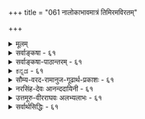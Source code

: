 +++
title = "061 नालोकाभावमात्रं तिमिरमविरतम्"

+++
<details><summary>मूलम्</summary>

नालोकाभावमात्रं तिमिरमविरतं नीलमित्येव दृष्टेर्नैल्यं त्वारोपितं चेत्कथमिव न भवेत्क्वापि कस्यापि बाधः ।  
आरोपे चात्र नैल्यं न भवति नियतं भास्वरान्यत्वसाम्यान्नात्रादृष्टं नियन्तृ प्रतिनियतगुणारोपकॢप्तेर्गुरुत्वात् ॥ ६१ ॥
</details>

<details><summary>सर्वाङ्कषा - ६१</summary>

तमसः आलोकाभावरूपत्वमपि निराकरोति - नालोकेत्यादिना । **तिमिरम्** = तमः आलोकाभावमात्रं न । आलोकाभावान्वयव्यतिरेकवत्त्वं तमः प्रतीतावस्तीत्यतः तमसः आलोकाभावरूपत्वमङ्गीक्रियते, परन्तु तावन्मात्रं तमः न भवत्येव । तत्र हेतु :- 'नीलम्' इत्येव अविरतं दृष्टेः । न ह्यभावस्य नीलरूपवत्त्वसंभवः । नाप्यन्यथा कदाचिदपि प्रतीतिः, सर्वदापि एकरूपतयैव प्रतीतेः । कदाचिदपि बाधकप्रत्ययादर्शनादिति भावः। प्रतीतिमात्रान्न वस्तुसिद्धिः, चन्द्राल्पत्वादेरपि सत्यत्वप्रसङ्गात् । तत्र दूरत्वादिर्दोष इति चेत्, प्रकृतेऽपीति वदतो न्यायकन्दलीकारस्य मतं निराकरोति - नैल्यं तु आरोपितमेव इति चेत्; बाधकप्रत्ययाद्यभावेऽपि आरोपाङ्गीकारे, **कापि** = यत्र कुत्रापि **कस्यापि** = यस्य कस्यापि बाधः कथमिव न. **भवेत्** = सर्वत्र सर्वस्यापि बाध एव स्यात्, सर्वत्र सर्वस्याप्यारोपसंभवात् । तथा च न किञ्चिदपि सिद्ध्येत् । दूषणान्तरमप्याह-आरोपे चाङ्गीकृते, **अत्र** = प्रकृते तमसि **भास्वरान्यत्वसाम्यात्** = भास्वरशुक्केतरत्वस्य इतरसर्वरूपेषु साम्यात् नैल्यम् नियतं न भवति । आलोके तु भास्वरशुकं वर्तते । आलोको यत्र नास्ति, तत्र तदन्यत् यत्किञ्चित् रूपमपि न प्रतीतुमर्हति । एवं सति, सर्वत्र सर्वेषां नीलरूपमेवारोपितं भासत इति कथं नियमः कर्तुं शक्यते । दृश्यते च नीलिमा । सूचितं च ' नैल्यमित्येव' इति एवकारेण । अतः नैल्यस्यारोपो न भवति । ननु अदृष्टविशेषवशात्, सर्वेषामपि सर्वदापि नीलरूपस्यैवारोपो भवतु, संसारिणामेकरूपतया त्याज्ये उपादेयत्वबुद्धिवदिति चेत्-अत्र अदृष्टं न **नियन्तृ** = नियामकं न भवितुमर्हति । तत्र हेतुः - प्रतिनियतेत्यादि । प्रतिनियतः **गुणः** = नैल्यम् । **तस्यारोपक्लृप्तेः** = आरोपकल्पनस्य **गुरुत्वात्** = गौरवग्रस्तत्वात् न कल्पनासंभवः । संसारिदृष्टान्तो विषमः, असंसारिणामपि सत्त्वात् । कल्पनस्य लाघवपक्षपातित्वात् । सर्वेषां सर्वदा एकरूपेण अदृष्टं फलोन्मुखं सत् एकरूपामेव प्रतीतिं जनयतीति कल्पनं 

62. 

[[113]]

[ तमसोऽतिरिक्तत्वे हेतुः ] 

ध्वान्तं तेजश्च नासीदिति मुनिभिरुपाख्यायि संवर्तवार्ता 

भावाभावो निषेद्धुं तदुभयविधिवत् व्याहतत्वादशक्यम् । अन्तर्यन्तुश्च तेजस्सहपठिततमो देह इत्यामनन्ति 

स्याच्चाभावोऽपि भावान्तरमतिमथने वक्ष्यमाणक्रमेण ॥62॥ 



केवलहठमात्रम् । नैल्यम्आरोपितं चेत्, कुत्रारोपितम्, आरोपस्याधिष्ठानं किम् ? न ह्यधिष्ठानमन्तरारोपसंभवः । तादृशाधिष्ठानस्य दुर्वचत्वात् नैल्यमारोपितमिति न साधीयः । अतश्च तमसः अतिरिक्तत्वकल्पन एव लाघवात् तमः अतिरिक्तः पदार्थः, न तेजोभावमात्रम् । तत्रापि मीमांसकमतवत् नातिरिक्तं द्रव्यम्, नीलरूपस्य पृथिव्यसाधारणत्वात् । अतः तमः पार्थिवं द्रव्यम् ॥ 

वस्तुतस्तु - ग्रीष्मातपेन संतप्तस्य गृहान्तः प्रवेशसमये कृष्णवर्णातिरिक्तं रूपं सर्वथा न प्रतिभातीति सर्वानुभवसिद्धम् । एतेन ज्ञायते चक्षुरिन्द्रियं किञ्चिदपि स्वकार्यं कर्तुं यदा न शक्नोति, चक्षुरिन्द्रियस्यैव स्थगितत्वात्, तदा एवं कृष्णवर्णमात्रं भासत इव, न तु वस्तुतः कृष्णवर्णं तत्र वर्तते । अतः 'नीलं तमः' ‘नीलं नभः' इत्यादिप्रतीतयः भ्रान्तय एव । अतः पूर्वश्लोकान्ते उक्तः आशयः अत्रापि स्मर्तव्यः ॥ ६१ ॥
</details>


<details><summary>सर्वाङ्कषा-पाठान्तरम् - ६१</summary>

तमसः आलोकाभावरूपत्वमपि निराकरोति - नालोकेत्यादिना । तिमिरम्‌ = तमः आलोकाभावमात्रं न । आलोकाभावान्वयव्यतिरेकत्त्वं तमःप्रतीतावस्तीत्यतः तमसः आलोकाभावरूपत्वमङ्गाक्रियते, परन्तु तावन्मात्रं तमः न भवत्येव । तत्र हेतुः - 'नीलम्‌' इत्येव अविरतं दृष्टेः । न ह्यभावस्य नीलरूपत्त्वसंभवः । नाप्यन्यथा कदाचिदपि प्रतीतिः, सर्वदापि एकरूपतयैव प्रतीतेः । कदाचिदपि बाधकप्रत्ययादर्शनादिति भावः । प्रतीतिमात्रान्न वस्तुसिद्धिः, चन्द्राल्पत्वादेरपि सत्यत्वप्रसङ्गात्‌ । तत्र दूरत्वादिर्दोष इति चेत्‌, प्रकृतेऽपीति वदतो न्यायकन्दलीकारस्य मतं निराकरोति - नैल्यं तु आरोपितमेव इति चेत्‌; बाधक- प्रत्ययाद्यभावेऽपि आरोपाङ्गीकारे, क्वापि = यत्र कुत्रापि कस्यापि = यस्य कस्यापि बाधः कथमिव न भवेत्‌ = सर्वत्र सर्वस्यापि बाध एव स्यात्‌, सर्वत्र सर्वस्याप्यारोपसंभवात्‌ । तथा च न किञ्चिदपि सिद्ध्येत्‌ । दूषणान्तरमप्याह - आरोपे चाङ्गीकृते, अत्र = प्रकृते तमसि भास्वरान्यत्वसाम्यात्‌ = भास्वरशुक्लेतरत्वस्य इतरसर्वरूपेषु साम्यात्‌ नैल्यम्‌ नियतं न भवति । आलोके तु भास्वरशुक्लं वर्तते । आलोको यत्र नास्ति, तत्र तदन्यत्‌ यत्किञ्चित्‌ रूपमपि न प्रतीतुमर्हति । एवं सति, सर्वत्र सर्वेषां नीलरूपमेवारोपितं भासत इति कथं नियमः कर्तुं शक्यते । दृश्यते च नीलिमा । सुचितं च 'नैल्यमित्येव' इति एवकारेण । अतः नैल्यस्यारोपो न भवति । ननु अदृष्टविशेषवशात्‌, सर्वेषामपि सर्वदापि नीलरूपस्यैवारोपो भवतु, संसारिणा- मेकरूपतया त्याज्ये उपादेयत्वबुद्धिवदिति चेत्‌ - अत्र अदृष्टं न नियन्तृ = नियामकं न भवितुमर्हति । तत्र हेतुः - प्रतिनियतेत्यादि । प्रतिनियतः गुणः = नैल्यम्‌ । तस्यारोपक्लृप्तेः = आरोपकल्पनस्य गुरुत्वात्‌ = गौरवग्रस्तत्वात्‌ न कल्पनासंभवः । संसारिदृष्टान्तो विषमः, असंसारिणामपि सत्त्वात्‌ । कल्पनस्य लाघवपक्षपातित्वात्‌ । सर्वेषां सर्वदा एकरूपेण अदृष्टं फलोन्मुखं सत्‌ एकरूपामेव प्रतीतिं जनयतीति कल्पनं केवलहठमात्रम्‌ । नैल्यम् आरोपितं चेत्‌, कुत्रारोपितम्‌, आरोपस्याधिष्ठानं किम्‌? न ह्यधिष्ठानमन्तरारोपसंभवः । तादृशाधिष्ठानस्य दुर्वचत्वात्‌ नैल्यमारोपितमिति न साधीयः । अतश्च तमसः अतिरिक्तत्वकल्पन एव लाघवात्‌ तमः अतिरिक्तः पदार्थः, न तेजोभावमात्रम्‌ । तत्रापि मीमांसकमतवत्‌ नातिरिक्तं द्रव्यम्‌, नीलरूपस्य पृथिव्यसाधारणत्वात्‌ । अतः तमः पार्थिवं द्रव्यम्‌ ॥   
वस्तुतस्तु - ग्रीष्मातपेन संतप्तस्य गृहान्तः प्रवेशसमये कृष्णवर्णातिरिक्तं रूपं सर्वथा न प्रतिभातीति सर्वानुभवसिद्धम्‌ । एतेन ज्ञायते चक्षुरिन्द्रियं किञ्चिदपि स्वकार्यं कर्तुं यदा न शक्नोति, चक्षुरिन्द्रियस्यैव स्थगितत्वात्‌, तदा एवं कृष्णवर्णमात्रं भासत इव, न तु वस्तुतः कृष्णवर्णं तत्र वर्तते । अतः 'नीलं तमः' 'नीलं नभः' इत्यादिप्रतीतयः भ्रान्तय एव । अतः पूर्वश्लोकान्ते उक्तः आशयः अत्रापि स्मर्तव्यः ॥ ६१ ॥
</details>


<details><summary>ಕನ್ನಡ - ६१</summary>

76

- 61-

[तमस्सु अभाव रूपवल्ल]

[ 80 e 61

क

नालोकाभावमात्रं तिमिरमविरतं नीलमिव दृष्ट नैल्यं त्यारोपितं चेत्कथमिव न भवेत्यापि कस्यापि बाधः। आरोपे चात्र नैल्यं न भवति नियतं भास्वरान्यत्व साम्यात् नात्रादृष्टं निय.प्रतिनियतगुणारोपर्गुरुत्वात्॥

स्वपक्षवन्नु हेळिद मेलॆ परपक्षवन्नु निराकरिसुत्तारॆ नीलमिव अविरतं दृष्टः तिमिरं न आ लोकाभावमात्रं -नीलियागिदॆ ऎन्दे, सदा अनुभववागुत्तिरुवुदरिन्द, कत्तलु इरुव कडॆयल्लि बॆळकिन अभावविद्दरू अदु बॆळकिन अभावमात्रवे इल्ल.

ल्यं तु आरोपितु चेत् क्वापि कस्यापि बाधः कथमिव न भवेत् कत्तलल्लि तोरुत्तिरुव नीलिबण्ण भ्रान्ति मात्रवे ऎन्दरॆ, यावागलादरू यारिगादरू अदु 'कप्पल्ल ऎम्ब अनुभव हेगॆतानॆ आगदिरुत्तदॆ! कत्तलु अभावरूपवादरॆ अभावक्कॆ बण्ण विरुवुदिल्लवाद्दरिन्द हग्गवन्नु नोडि आदु हावु' ऎम्ब भ्रमॆ बन्दाग यावागलादरू अदु हावल्ल' ऎम्ब अनुभव बरुवन्तॆ कत्तलु कप्पल्ल' ऎम्ब अनुभव यारिगादरू ऎन्दादरू बरलेबेकागुत्तदॆ. आद्दरिन्द तमस्सु अभावरूपवल्ल.

आरोपे च अत्र भास्वरान्यत्व साम्यात् नैल्यं नियतं न भवति हागॆ नीलरूपद आरोपवन्नु ऒप्पिदरू प्रकृतदल्लि बॆळकिगिन्तलू बेरॆयागिरुवुदु ऎल्ला बण्णगळिगू समानवागिरुवुदरिन्द उळिद बण्ण तोरदॆ कप्पु बण्ण मात्र तोरलु साध्यविल्ल. प्रतिनियतगुणारोप कृः गुरुत्वात् अत्र अदृष्टं न निय- ऎल्ला कालदल्लि ऒट्टागि नूरारु जनरिगू सह ऒन्दे रीतियल्लि ऒन्दे गुणद आरोपद कल्पनॆ माडुवुदु गौरवदोषयुक्तवागुवुदरिन्द दल्लि अदृष्ट विशेष नियामकवागलारदु.

ई विषय

लोकदल्लि हग्गवन्नु नोडि हावु ऎन्दु भ्रमॆ बरुव कडॆयल्लि ऒन्दे समयदल्लि अल्लिद्द ऎल्लरिगू ऒन्दे रीतियल्लि भ्रमॆ बरुत्तदॆ ऎन्दु हेळलु साध्यविल्ल. कॆलवरिगॆ कॆल समय मात्र भ्रमॆ बरुवुदे हॊरतु प्रपञ्चाद्यन्त ऎल्ला जनरिगू ऎल्ला समयदल्लू कत्तलु कप्पागिदॆ ऎन्दु ऒन्दे रीतियल्लि भ्रमॆ बरलु साध्यविल्ल. निरूपणॆगॆ सिक्कद कडॆयल्ल ऎल्लवन्नू अदृष्टद मेलॆ हाकि तप्पिसिकॊळ्ळुवन्तॆ इल्लि हेळलु साध्यविल्ल, जगदाद्यन्त अदृष्ट ऒन्दे रीतियल्लि कॆलस माडुत्तदॆ ऎन्दु हेळुश्लोक 62]

\-

62-

अन्वर्यन्न्नु

[तमस्सु द्रव्यवॆम्बुदु श्रुतिसिद्ध

77

ध्यानं तेजश्च नासीदिति मुनिभिरुपाख्यायि संवर्तवार्ता भावाभाव नीडिद्दुं तदुभयविधिवद्वाहतत्वादशं

तेजःसहपततमो देह इत्यामन स्वाच्या भावोऽपि भावान्तरमतिमथने वक्षमाणक्रमेण ॥ वुदु ऒप्पतक्कदल्ल. आद्दरिन्द कत्तलु कप्पागिदॆ ऎम्ब अनुभव भ्रमॆया गलारद निमित्त तमस्सु अभावरूपवल्ल, पार्धिव द्रव्यवे ॥ ६१ ॥
</details>


<details><summary>सौम्य-वरद-रामानुज-गूढार्थ-प्रकाशः - ६१</summary>

अत्र आलोकविरोधित्वं आलोकसम्बन्धराहित्यम् । अन्वय्यनुमानपक्षे दूषणमाह - दृष्टान्तासिद्धेरिति । व्यतिरेकिपक्षे - अस्मदादीति । हेतोर्विशेषणे घटादौ सपक्षे असति अलोके चक्षुषा गृह्यमाणत्वादिति हेतोरविद्यमानत्वे सति पक्षमात्रवृत्तित्वादसाधारण्यं द्रष्टव्यम् । विशेषणाभावे वृषणमाह - आलोकाभाव इति । अनुमानस्य बाधं च अभिप्रेत्याह दृग्वैषम्यमिति । चक्षुषा गृह्यते तथा च असिद्धिरिति भावः । भ्रान्तिदशायामिति । आपणस्थरजताद्यारोपवत् स्मर्यमाणारोपरूपभ्रान्तिदशायामित्यर्थः । गृह्यमाणारोपाभावेऽपीति । गृह्यमाणजपाकुसुमरक्तिम्नः आरोपः गृह्यमाणारोपः, तथात्वाभावेऽपीत्यर्थः । तथैवेति । विरोध्येवेत्यर्थः ॥ ६१ ॥
</details>


<details><summary>नरसिंह-देवः आनन्ददायिनी - ६१</summary>

आक्षेपसङ्गत्या न्यायमतमनूद्य दूषयतीत्याह - ये त्वाहुरिति । अलोकवैधर्म्यलक्षणधर्मस्मारितमित्यर्थः । केचित्तु - (यद्वा)आलोकशब्दः आलोकवपर इत्याहुः । नन्वभावत्वे नञुपश्लिष्टपदबोध्यत्वं न स्यादित्यत्राह - नञुपश्लेषेति । प्रलयस्सर्वकार्य(वि)नाशो ह्यभावरूप । अविरतपदतात्पर्यमाह - अबाधितेति । बाधितत्वे कदाचिन्नीलान्यत्वेनापि प्रती(तेः)त्य अविरतत्वायोगादिति भावः । तथाचायं प्रयोगः - न तम आलोकाभावः अबाधितनीलबुद्धिविषयत्वात् सम्मतवदिति । प्रत्यक्षबाधविरहेऽपि यौक्तिकबाधेन हेत्वसिद्धिमाशङ्कते - नन्विति । व्याप्यत्वासिद्धिमाह - दृष्टान्तेति । पक्षभिन्नस्यैव दृष्टान्तत्वादिति भावः । अस्मन्मत इति । तथा च चाक्षुष द्रव्यस्य रूपवत्त्वात् तस्यैव तमसोऽन्यस्य वा दृष्टान्तत्वादि(त्यर्थः)ति भावः । अ(त)तोऽस्मदादीति - अस्यालोके(आलोकाभावेपि)अस्मदादिचक्षुर्ग्राह्यत्वादित्युक्तेरि(त्युक्तेपी)त्यर्थः । दृष्ट(ष्टि) वैषम्यानुरोधेनेव दृश्यवैषम्यानुसारेणाऽपि सङ्कोचसम्भवादिति भावः । तमोनैल्यमसदेव किंचित्? उत सदेव? नाद्य इत्याह - आरोपितेति । तथात्वे अतिप्रसङ्ग इति भावः । न द्वितीय इत्याह -अनारोपितं त्विति । तथाचासिद्ध्यसाधारण्ये इति भावः । ननु बाधाभावेऽपि तमः प्रतीतौ विषयस्य रूपस्य नी(ल)रूपत्वाद्दृष्टान्तत्वसम्भवान्नोक्तदोष इति चेन्न? तथात्वे प्रत्यक्षस्य बलवत्तया बाधप्रसङ्गात् । ननु तमो न रूपवत् अस्पर्शत्वादित्यादिना बाधात् न मिथस्संश्रय इति तत्राह - अस्पर्शत्वादीति । इन्द्रनीलप्रभादौ व्यभिचारादि(रस्स्यादि)ति भावः । अनुद्भूतस्पर्शवत्त्वकल्पने तमस्यपि तद्बाधकाभावात् । ननु भास्वरान्यत्वरूपसादृश्यस्य नीलद्रव्याभावसाधारण्येनारोपहेतुत्वात् कथं नियतारोपाभाव इत्यत्राह - अयं भाव इति । अत्र मूलस्य - आरोपे च - आरोपपक्षे च अभावे नीलारोपो नियतं - नित्यं न भवत्येव - आरोप एव न सम्भवतीत्येकोऽर्थः । नियतं - नियमेन नीलरूपस्यैवारोपो न रक्तरूपस्येति नियमो न सम्भवतीति द्वितीयः । तदुभयमाह - आरोप एवात्रेत्यादिना । कथमारोप इति - अभावस्य ग्रहे तस्यैव विशेषदर्शनत्वात् तदग्रहे धर्मिज्ञानाभावान्नारोप इति भावः । आरोपनियमे तदुक्तं नियामकमाशङ्कते - अत्र यदुक्तमिति । तथाच न रक्ताद्यारोप इति भावः । निमित्तस्य चेति - एकत्रारोपे सति तदनुसारेण कल्प्यस्य निमित्तस्यातिप्रसक्तत्वे अरोपापादनासम्भवात्; अन्यथा सर्वत्र प्रमेयत्वस्यैब निमित्तत्वकल्पनापत्त्या अवान्तरदोषादिकल्पनावैयर्थ्यादिति भावः । तदेवोपपादयति - यथा चेति । सादृश्यस्योभयारोपसाधारणत्वादिति भावः । किञ्चारोपसामग्र्यां सत्यामप्यारोपाभावः किं दृष्टः? उत कल्प्यः? इति विकल्प्य आद्यं दूषयति - सत्यां चेति । द्वितीयं दूषयति - नच यौक्तिकमिति । व्याप्त्यभावादिति भावः । ननु सत्यां सामग्र्यां कार्यनियम इति; सत्यम्; तत्रादृष्टविरहात्तदारोपो नेत्याशङ्कते - यच्चोक्तमिति । विचित्रेति -सर्वेषामेकरूपादृष्टसत्त्वे मानाभावात्(दिति भावः ।) अन्यत्र सर्वत्र तत एव कार्यसम्भवे दृष्टकारणविलोपप्रसङ्गश्चेति (भाव) द्रष्टव्यम् ॥ ६१ ॥
</details>



<details><summary>उत्तमूरु-वीरराघवः अलभ्यलाभः - ६१</summary>

ननु ज्ञानाभावमात्रेणैव सति निर्वाहे अशनं भावरूपं यथा न कल्प्यते, तथा आलोकाभावेनैव  
निर्वाहे तमोऽन्यन्न कल्प्यमिति तार्किकप्रस्यवस्थाने आह नालोकेति । मात्रपदात् भावव्यावृत्तिः । अविरतम् - तमःप्रतीतिकालसामान्ये । प्रतीतेरारोपेण निर्वाहं निषेधति आरोपे चेति । न भवति नियतमिति । वर्णान्तरमप्यारोप्येतेति भावः । न नियन्तृ - न नियामकम् । शुक्तौ रजतत्वारोपः रजतस्मृत्यघीनः, तद्वदत्र नैल्यस्मृतिनियामकं किमित्यत्राह आलोकविरोधित्व...स्मारितेति । प्रलयादीति आदिपदेन गतिनिवृत्तिवाचिस्थाधात्वादिग्रहः । एतेन व्यञ्जितमिति । द्वितीयपादेन व्यक्तीकृतमित्यर्थः । भावातिरिक्तेति । भावरूपतद्ग्रहणे च तमोद्रव्यस्वीकारापत्तिः पक्षदृष्टातन्तभेदाभावश्च । ननु तमस्त्वं न नीलवृत्ति आलोकाभावत्ववदिति प्रयोगे पक्षदृष्टान्तभेदसिद्धिरित्यत्र दूषणान्तरमात्राह आलोकाभाव इति । अनिस्तार इति । व्यभिचारपरिहारेपि हेतुरप्रयोजक इति भावः ।  
विरुद्ध इति । तमोधर्मभूतनैल्यमिति दृष्टान्तं वदन्नेव कथं तमो न नीलमिति साधयसि; प्रतिज्ञादृष्टान्तविरोधादित्यर्थः । अनादेय इति । अनिर्वचनीयादेरभावादिति भावः । नैल्यवदिति दृष्टान्त इत्यत्र तमोगतनैल्ये वा आरोपितनैल्यं वा अनारोपितनैल्यविशेषो वा दृष्टान्त इति त्रेधा विकल्प्य निरस्यति तम इति । सत्येवालोके इति । दृष्टान्ते साधनवैकल्यमिति भावः । ननु किमारपितत्वारोपितत्वविशेषणेन? तमोग्रहणविषयभूतं यत् तदेव नैल्यं दृष्टान्तः । तत्र हेतुरस्त्येव । न हि भ्रान्तित्वेन गृहीतप्रतीतिविषयत्वं हेतुः; किंतु प्रतीतिविषयत्वमिति शंकते तथापीति । असत्यालोके इति विशिष्टहेतुग्रहणकाल एव नैल्यस्यारोपितत्वं सिद्धम् । अनारोपितस्याऽऽलोकमन्तरेणाग्रहणस्याऽऽनुभविकत्वात् । एवञ्चाऽऽरोपितत्वेन गृहीतं नैल्यं दृष्टान्त इत्येवोक्तं भवति । तथा च प्रागेव तमसो नैल्याभावरूपबाधसिद्ध्या तदनन्तरमेवास्य दृष्टान्तलाभ इत्याह तमसीत्यादिना । ततः किमित्यत्रान्योन्यतप्रयत्न इत्याह तेन चेति । दृष्टान्तसिद्धौ पक्षे साध्यसिद्धिः, तत्सिद्धावेतत्सिद्धिरित्येवमन्योन्यमानस्य इति । अपि च नैल्यमिति दृष्टान्तोक्तौ, तदेव नैल्यं पक्षीकृत्य इदं न नैल्यम् असत्यालोके । ग्राहमत्वात् तमोरूपधर्मिवदिति किं न स्यात् ॥ नैल्यमिति गृहीते न नैल्यमिति साधनं कथम्, बाधादिति चेत्, पक्षीकृतस्य तमसोऽपि इदमित्यनुभूतनैल्यविशिष्टतयैव भानात् तत्र न नीलमिति साधने बाध एवेति मन्यताम् । किञ्चवं घटादिग्रहेऽपि घटो न नीलः, नीलो घट इति प्रतीतिविषयत्वात् नैल्यघटत्वादिवदित्याद्यनुमानं कुतो नेत्यादि भाव्यम् ।  
आरोपे इति सप्तम्या तदसंभवोऽप्याशयित इति दर्शयति अयं भाव इति । तत्पर्यभेदेति ।  
पटच्छेतात्पर्यवत् रूपान्तरव्यवदच्छेदतात्पर्यमपीति भावः । स्वरूपमेवेति । घटः पटो नैत्यादौ  
धरत्वरूपधर्मः पटभेदः; घटाभावः पटो नेत्यादौ धर्मिस्वरूपमेव भेद इति त्वन्मतमिति भावः । तथा - चाऽऽलोकाभावस्य नीलभेदरूपत्वात् धर्मिज्ञानमेव भेदज्ञानमिति प्रतियोग्यारोपस्यायोग इति । एवं सप्तमीज्ञापितमुक्त्वा तृतीयपादार्थमुपपादयितुं प्रवृत्तः पूर्वम्, आलोकविरोधित्वलक्षणसमानधर्मस्मारितनैल्येति पूर्वपक्ष्युक्तमर्थं दूषणोपयोगितया विशदीकरोति एवञ्च ब्रूष इत्यादिना । एवं चेत्यस्य एवं किलेत्यर्थः । अथ निरस्यति एवं सतीति । न त्विति । न हि एकत्र शुक्तौ रजतारोपे सति, सर्वत्र रजतारोपापादनं भवतीति भावः । निमित्तस्य चेति । आरोपे सतीति वाक्यस्य हि कार्ये सति कारणानुमानम्; न तु कारणसद्भावमात्रेण कार्यापादनम्; कार्यस्य सामग्र्यघीनत्वादित्यर्थपर्यवसानम् । तत्र कारणं यदि नानाकार्यसाधारणम्, तदा एकरूपकार्यस्यैवोत्पत्तिवचनं दुष्करम् । प्रकृते च भास्वरान्यत्वं सर्वसाधारणमिति । लौकिकं = प्रत्यक्षसिद्धम् ॥ ६१ ॥
</details>


<details><summary>सर्वार्थसिद्धिः - ६१</summary>

ये त्वाहुः - आलोकाभाव एवालोकविरोधित्वलक्षणसमानधर्मस्मारितनैल्योपरक्तो नीलं तम इति गृह्यते ; नञुपश्लेषरहितशब्दवाच्यत्वं तु प्रलयादिशब्दन्यायेन स्यादिति ; तान्प्रतिवक्ति - नालोकेति ॥ अबाधितं नीलोपलम्भं हेतुमाह - अविरतमिति । आरोपितं नीलरूपत्वं नाभावत्वविरोधीत्यभिप्रायेणाशङ्कते - नैल्यं त्विति । आरोपस्य कालभेदेन पुरुषभेदेन वा बाधव्याप्तिमभिप्रेत्याह - कथमिवेति । अविरतमिति सूचितमेतेन व्यञ्जितम् । ननु तमो न नीलम् असत्यालोके चक्षुषा प्रतीयमानत्वादिति बाध इति चेन्न ; दृष्टान्तासिद्धेः । आलोकाभाव एव दृष्टान्त इति चेन्न ; त्वत्पक्षे पक्षदृष्टान्तभेदाभावात्, अस्मन्मते तु भावातिरिक्ताभावासिद्धेः, आलोकाभावे दिवाभीतादिचक्षुर्ग्राह्यैर्नीलैर्व्यभिचाराच्च । दृवैषम्यवद्दृश्यवैषम्यं च व्यवस्थापकं स्यादित्युक्तम् । अतोऽस्मदादिविशेषणेऽप्यनिस्तारः; तमोधर्मभूतनैल्यादिदृष्टान्तस्तु तदभावसाधने विरुद्धः । आरोपितनैल्यादिदृष्टान्तस्तु शुक्तिरूप्यशशश्रृङ्गादिवदनादेयः । अनारोपितं तु सत्येवालोके चक्षुषा गृह्यते ; तथाऽपि भ्रान्तिदशायां गृह्यमाणारोपाभावेऽपि चाक्षुषभ्रान्तिविषयत्वादेवायं हेतुस्सिद्ध इति चेन्न ; तमसि नैल्यारोपसिद्धिमन्तरेणास्य हेतोरनुत्थानात् । भवति हि बाधाद्दृष्टान्तलाभः ; तेन च स इति मिथस्संश्रयः । अस्पर्शत्वादिबाधकान्तरं तु निरस्तम् । अत्र नीलमित्येवेत्यवधारणतात्पर्यभेदसिद्धं दूषणान्तरमाह - आरोपे चेति । अयं भावः - आरोप एवात्र न संभवति । अभावस्य हि स्वरूपमेव हि भेद इति मन्यसे; अतस्तद्ग्रहे तदग्रहे वा कथमारोपः ? एवं च ब्रूषे । आलोको हि भास्वरः, तद्विरोधी च तदभावः, कृष्णद्रव्यमपि भास्वरान्यत्वात्तथैव । अत आलोकविरोधित्वसाधर्म्यादकृष्णे कृष्णधर्माध्यास इति । एवं सति रक्तपीतादीनामपि तथात्वाविशेषात्तत्र तदारोपः किं न स्यादिति । अत्र यदुक्तं काणादैः - आरोपे सति निमित्तानुसरणं न तु निमित्तमस्तीत्यारोप इति, तदयुक्तम् । आरोपे सतीत्यसिद्धेः निमित्तस्य चातिप्रसङ्गिनोऽनुसरणायोगात् । यथा च रज्जौ सर्पाध्यासः तथा कदाचिदम्बुधाराद्यध्यासोऽपि किं न भवति ? सत्यां च सामग्र्यां कार्यानुत्पत्तिरिति न लौकिकमेतत्, नच यौक्तिकम् । यच्चोक्तमदृष्टादिकं चात्र नियामकमवसेयमिति ; तद्दूषयति - नात्रेति । विचित्रादृष्टभेदविषमिते जगति सर्वजन्तुसाधारणस्य दुरुपशमतावन्मात्रभ्रमहेतोरदृष्टविशेषस्य कल्पनेऽतिगौरवं स्यादित्यभिप्रायेणाह - प्रतिनियतेति ॥ ६१ ॥
</details>
